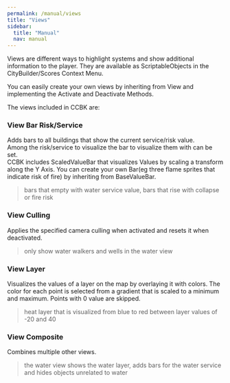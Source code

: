 ```yaml
---
permalink: /manual/views
title: "Views"
sidebar:
  title: "Manual"
  nav: manual
---
```


Views are different ways to highlight systems and show additional information to the player. They are available as ScriptableObjects in the CityBuilder/Scores Context Menu.  

You can easily create your own views by inheriting from View and implementing the Activate and Deactivate Methods.  

The views included in CCBK are:

### View Bar Risk/Service
Adds bars to all buildings that show the current service/risk value.  
Among the risk/service to visualize the bar to visualize them with can be set.  
CCBK includes ScaledValueBar that visualizes Values by scaling a transform along the Y Axis. You can create your own Bar(eg three flame sprites that indicate risk of fire) by inheriting from BaseValueBar.
> bars that empty with water service value, bars that rise with collapse or fire risk

### View Culling
Applies the specified camera culling when activated and resets it when deactivated.
> only show water walkers and wells in the water view  

### View Layer
Visualizes the values of a layer on the map by overlaying it with colors. The color for each point is selected from a gradient that is scaled to a minimum and maximum. Points with 0 value are skipped.
> heat layer that is visualized from blue to red between layer values of -20 and 40

### View Composite
Combines multiple other views.
> the water view shows the water layer, adds bars for the water service and hides objects unrelated to water